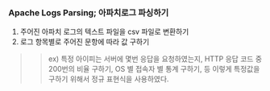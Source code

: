 ### Apache Logs Parsing; 아파치로그 파싱하기

1. 주어진 아파치 로그의 텍스트 파일을 csv 파일로 변환하기
2. 로그 항목별로 주어진 문항에 따라 값 구하기
>> ex) 특정 아이피는 서버에 몇번 응답을 요청하였는지, HTTP 응답 코드 중 200번의 비율 구하기, OS 별 접속자 별 통계 구하기, 등
> 이렇게 특정값을 구하기 위해서 정규 표현식을 사용하였다. 
